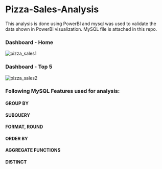 # Pizza-Sales-Analysis
This analysis is done using PowerBI and mysql was used to validate the data shown in PowerBI visualization. MySQL file is attached in this repo.
### Dashboard - Home
![pizza_sales1](https://github.com/Hk6162/Pizza-Sales-Analysis/assets/99483282/09ac9070-0b8c-4928-a0ad-f8b479fc4ae8)
###
### Dashboard - Top 5
![pizza_sales2](https://github.com/Hk6162/Pizza-Sales-Analysis/assets/99483282/8b550630-94b1-4e3f-93ae-8ce3006c094c)
###
### Following MySQL Features used for analysis:
#### GROUP BY
#### SUBQUERY
#### FORMAT, ROUND
#### ORDER BY
#### AGGREGATE FUNCTIONS
#### DISTINCT


